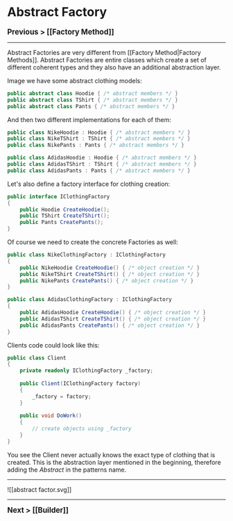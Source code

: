 # Abstract Factory
**<big>Previous > [[Factory Method]]</big>**

---

Abstract Factories are very different from [[Factory Method|Factory Methods]]. Abstract Factories are entire classes which create a set of different coherent types and they also have an additional abstraction layer.

Image we have some abstract clothing models:

```csharp
public abstract class Hoodie { /* abstract members */ }
public abstract class TShirt { /* abstract members */ }
public abstract class Pants { /* abstract members */ }
```

And then two different implementations for each of them:

```csharp
public class NikeHoodie : Hoodie { /* abstract members */ }
public class NikeTShirt : TShirt { /* abstract members */ }
public class NikePants : Pants { /* abstract members */ }
```

```csharp
public class AdidasHoodie : Hoodie { /* abstract members */ }
public class AdidasTShirt : TShirt { /* abstract members */ }
public class AdidasPants : Pants { /* abstract members */ }
```

Let's also define a factory interface for clothing creation:

```csharp
public interface IClothingFactory
{
	public Hoodie CreateHoodie();
	public TShirt CreateTShirt();
	public Pants CreatePants();
}
```

Of course we need to create the concrete Factories as well:

```csharp
public class NikeClothingFactory : IClothingFactory
{
	public NikeHoodie CreateHoodie() { /* object creation */ }
	public NikeTShirt CreateTShirt() { /* object creation */ }
	public NikePants CreatePants() { /* object creation */ }
}
```

```csharp
public class AdidasClothingFactory : IClothingFactory
{
	public AdidasHoodie CreateHoodie() { /* object creation */ }
	public AdidasTShirt CreateTShirt() { /* object creation */ }
	public AdidasPants CreatePants() { /* object creation */ }
}
```

Clients code could look like this:

```csharp
public class Client	
{
	private readonly IClothingFactory _factory;
	
	public Client(IClothingFactory factory)
	{
		_factory = factory;
	}
	
	public void DoWork()
	{
		// create objects using _factory
	}
}
```

You see the Client never actually knows the exact type of clothing that is created. This is the abstraction layer mentioned in the beginning, therefore adding the *Abstract* in the patterns name.

---

![[abstract factor.svg]]

---

**<big>Next > [[Builder]]</big>**